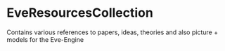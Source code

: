 # EveResourcesCollection
Contains various references to papers, ideas, theories and also picture + models for the Eve-Engine
